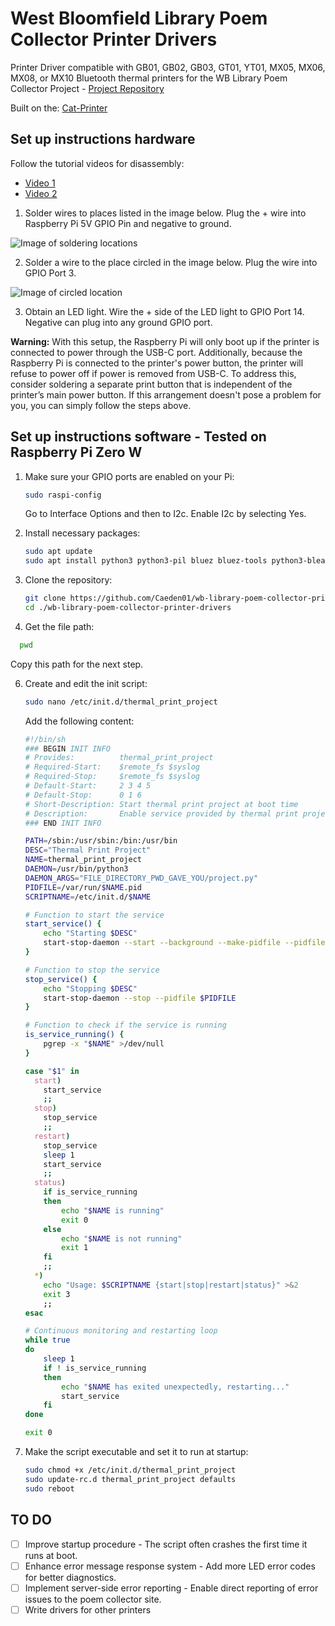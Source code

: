 # West Bloomfield Library Poem Collector Printer Drivers

Printer Driver compatible with GB01, GB02, GB03, GT01, YT01, MX05, MX06, MX08, or MX10 Bluetooth thermal printers for the WB Library Poem Collector Project - [Project Repository](https://github.com/Caeden01/West-Bloomfield-Library-Poem-Collector)

Built on the: [Cat-Printer](https://github.com/NaitLee/Cat-Printer)

## Set up instructions hardware

Follow the tutorial videos for disassembly:
- [Video 1](https://www.youtube.com/watch?v=bvEZYjWYKA4)
- [Video 2](https://www.youtube.com/watch?v=4dRGZEcAp38)

1. Solder wires to places listed in the image below. Plug the + wire into Raspberry Pi 5V GPIO Pin and negative to ground.

![Image of soldering locations](https://github.com/user-attachments/assets/2ffd0a9f-59f3-4566-b947-0ddc70f2dc63)

2. Solder a wire to the place circled in the image below. Plug the wire into GPIO Port 3.

![Image of circled location](https://github.com/user-attachments/assets/ffb7413e-ea23-4426-9c5f-7e48e029d45a)

3. Obtain an LED light. Wire the + side of the LED light to GPIO Port 14. Negative can plug into any ground GPIO port.

**Warning:** With this setup, the Raspberry Pi will only boot up if the printer is connected to power through the USB-C port. Additionally, because the Raspberry Pi is connected to the printer's power button, the printer will refuse to power off if power is removed from USB-C. To address this, consider soldering a separate print button that is independent of the printer’s main power button. If this arrangement doesn't pose a problem for you, you can simply follow the steps above.

## Set up instructions software - Tested on Raspberry Pi Zero W

1. Make sure your GPIO ports are enabled on your Pi:
    ```bash
    sudo raspi-config
    ```
   Go to Interface Options and then to I2c. Enable I2c by selecting Yes.

2. Install necessary packages:
    ```bash
    sudo apt update
    sudo apt install python3 python3-pil bluez bluez-tools python3-bleak python3-gpiozero python3-requests
    ```

3. Clone the repository:
    ```bash
    git clone https://github.com/Caeden01/wb-library-poem-collector-printer-drivers
    cd ./wb-library-poem-collector-printer-drivers
    ```
4. Get the file path:
  ```bash
    pwd
  ```
   Copy this path for the next step.

6. Create and edit the init script:
    ```bash
    sudo nano /etc/init.d/thermal_print_project
    ```
   Add the following content:

    ```bash
    #!/bin/sh
    ### BEGIN INIT INFO
    # Provides:          thermal_print_project
    # Required-Start:    $remote_fs $syslog
    # Required-Stop:     $remote_fs $syslog
    # Default-Start:     2 3 4 5
    # Default-Stop:      0 1 6
    # Short-Description: Start thermal print project at boot time
    # Description:       Enable service provided by thermal print project.
    ### END INIT INFO

    PATH=/sbin:/usr/sbin:/bin:/usr/bin
    DESC="Thermal Print Project"
    NAME=thermal_print_project
    DAEMON=/usr/bin/python3
    DAEMON_ARGS="FILE_DIRECTORY_PWD_GAVE_YOU/project.py"
    PIDFILE=/var/run/$NAME.pid
    SCRIPTNAME=/etc/init.d/$NAME

    # Function to start the service
    start_service() {
        echo "Starting $DESC"
        start-stop-daemon --start --background --make-pidfile --pidfile $PIDFILE --exec $DAEMON -- $DAEMON_ARGS
    }

    # Function to stop the service
    stop_service() {
        echo "Stopping $DESC"
        start-stop-daemon --stop --pidfile $PIDFILE
    }

    # Function to check if the service is running
    is_service_running() {
        pgrep -x "$NAME" >/dev/null
    }

    case "$1" in
      start)
        start_service
        ;;
      stop)
        stop_service
        ;;
      restart)
        stop_service
        sleep 1
        start_service
        ;;
      status)
        if is_service_running
        then
            echo "$NAME is running"
            exit 0
        else
            echo "$NAME is not running"
            exit 1
        fi
        ;;
      *)
        echo "Usage: $SCRIPTNAME {start|stop|restart|status}" >&2
        exit 3
        ;;
    esac

    # Continuous monitoring and restarting loop
    while true
    do
        sleep 1
        if ! is_service_running
        then
            echo "$NAME has exited unexpectedly, restarting..."
            start_service
        fi
    done

    exit 0
    ```

7. Make the script executable and set it to run at startup:
    ```bash
    sudo chmod +x /etc/init.d/thermal_print_project
    sudo update-rc.d thermal_print_project defaults
    sudo reboot
    ```

## TO DO

- [ ] Improve startup procedure - The script often crashes the first time it runs at boot.
- [ ] Enhance error message response system - Add more LED error codes for better diagnostics.
- [ ] Implement server-side error reporting - Enable direct reporting of error issues to the poem collector site.
- [ ] Write drivers for other printers
